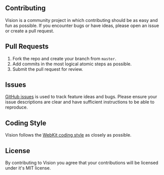 ## Contributing

Vision is a community project in which contributing should be as easy and fun as possible. If you encounter bugs or have ideas, please open an issue or create a pull request.

## Pull Requests

1. Fork the repo and create your branch from `master`.
2. Add commits in the most logical atomic steps as possible.
3. Submit the pull request for review.

## Issues  
[GitHub issues](https://github.com/piemonte/PBJVision/issues) is used to track feature ideas and bugs. Please ensure your issue descriptions are clear and have sufficient instructions to be able to reproduce.

## Coding Style
Vision follows the [WebKit coding style](http://www.webkit.org/coding/coding-style.html) as closely as possible.

## License
By contributing to Vision you agree that your contributions will be licensed under it's MIT license.

